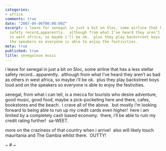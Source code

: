 ```yaml
---
categories:
- africa
comments: true
date: "2007-04-06T00:00:00Z"
excerpt: i leave for senegal in just a bit on Sloc, some airline that has a less stellar
  safety record…apparently.  although from what I’ve heard they aren’t as bad as others
  in west africa, so maybe i’ll be ok.  plus they play backstreet boys loud and on
  the speakers so everyone is able to enjoy the festivities. 
meta: true
published: true
title: senegalese music
---
```


i leave for senegal in just a bit on Sloc, some airline that has a less stellar safety record…apparently.  although from what I’ve heard they aren’t as bad as others in west africa, so maybe i’ll be ok.  plus they play backstreet boys loud and on the speakers so everyone is able to enjoy the festivities.  

senegal, from what i can tell, is a mecca for tourists who desire adventure, good music, good food, maybe a pick-pocketing here and there, cafes, bookstores and the beach.  i crave all of the above.  but mostly i’m looking forward to being able to run up my credit cards even higher!  here i am limited by a completely cash based economy.  there, i’ll be able to ruin my credit rating further!  sa-WEET.  

more on the craziness of that country when i arrive!  also will likely touch mauritania and The Gambia whilst there.  OUTTY!

~ # ~